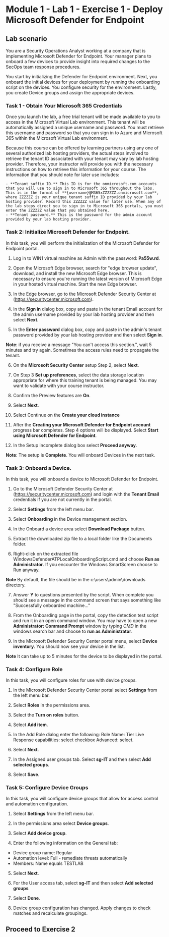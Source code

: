 # Module 1 - Lab 1 - Exercise 1 - Deploy Microsoft Defender for Endpoint

## Lab scenario

You are a Security Operations Analyst working at a company that is implementing Microsoft Defender for Endpoint. Your manager plans to onboard a few devices to provide insight into required changes to the SecOps team response procedures.

You start by initializing the Defender for Endpoint environment. Next, you onboard the initial devices for your deployment by running the onboarding script on the devices. You configure security for the environment. Lastly, you create Device groups and assign the appropriate devices.

### Task 1 - Obtain Your Microsoft 365 Credentials

Once you launch the lab, a free trial tenant will be made available to you to access in the Microsoft Virtual Lab environment. This tenant will be automatically assigned a unique username and password. You must retrieve this username and password so that you can sign in to Azure and Microsoft 365 within the Microsoft Virtual Lab environment. 

Because this course can be offered by learning partners using any one of several authorized lab hosting providers, the actual steps involved to retrieve the tenant ID associated with your tenant may vary by lab hosting provider. Therefore, your instructor will provide you with the necessary instructions on how to retrieve this information for your course. The information that you should note for later use includes:

	- **Tenant suffix ID.** This ID is for the onmicrosoft.com accounts that you will use to sign in to Microsoft 365 throughout the labs. This is in the format of **{username}@M365xZZZZZZ.onmicrosoft.com**, where ZZZZZZ is your unique tenant suffix ID provided by your lab hosting provider. Record this ZZZZZZ value for later use. When any of the lab steps direct you to sign in to Microsoft 365 portals, you must enter the ZZZZZZ value that you obtained here.
	- **Tenant password.** This is the password for the admin account provided by your lab hosting provider.
	

### Task 2: Initialize Microsoft Defender for Endpoint.

In this task, you will perform the initialization of the Microsoft Defender for Endpoint portal.


1.  Log in to WIN1 virtual machine as Admin with the password: **Pa55w.rd**.  

2.  Open the Microsoft Edge browser, search for "edge browser update", download, and install the new Microsoft Edge browser. This is necessary to ensure you're running the latest version of Microsoft Edge in your hosted virtual machine. Start the new Edge browser.

3.  In the Edge browser, go to the Microsoft Defender Security Center at (https://securitycenter.microsoft.com).

4. In the **Sign in** dialog box, copy and paste in the tenant Email account for the admin username provided by your lab hosting provider and then select **Next**.

5. In the **Enter password** dialog box, copy and paste in the admin's tenant password provided by your lab hosting provider and then select **Sign in**.

**Note**: if you receive a message "You can't access this section.",  wait 5 minutes and try again.  Sometimes the access rules need to propagate the tenant.  

6. On the **Microsoft Security Center** setup Step 2, select **Next**.

7. On Step 3 **Set up preferences**, select the data storage location appropriate for where this training tenant is being managed.  You may want to validate with your course instructor.

8. Confirm the Preview features are **On**.

9. Select **Next**.  

10. Select Continue on the **Create your cloud instance**

11. After the **Creating your Microsoft Defender for Endpoint account** progress bar completes. Step 4 options will be displayed.  Select **Start using Microsoft Defender for Endpoint**.

12. In the Setup incomplete dialog box select **Proceed anyway**.

**Note**: The setup is **Complete**.  You will onboard Devices in the next task.  

### Task 3: Onboard a Device.

In this task, you will onboard a device to Microsoft Defender for Endpoint.

1. Go to the Microsoft Defender Security Center at (https://securitycenter.microsoft.com) and login with the **Tenant Email** credentials if you are not currently in the portal.

2. Select **Settings** from the left menu bar.

3. Select **Onboarding** in the Device management section.

4. In the Onboard a device area select **Download Package** button.

5. Extract the downloaded zip file to a local folder like the Documents folder.

6. Right-click on the extracted file WindowsDefenderATPLocalOnboardingScript.cmd and choose **Run as Administrator**.  If you encounter the Windows SmartScreen choose to Run anyway.

**Note** By default, the file should be in the c:\users\admin\downloads directory.
    
7. Answer **Y** to questions presented by the script. When complete you should see a message in the command screen that says something like "Successfully onboarded machine..." 

8. From the Onboarding page in the portal, copy the detection test script and run it in an open command window.  You may have to open a new **Administrator: Command Prompt** window by typing *CMD* in the windows search bar and choose to **run as Administrator**.

9. In the Microsoft Defender Security Center portal menu, select **Device inventory**. You should now see your device in the list.

**Note** It can take up to 5 minutes for the device to be displayed in the portal.


### Task 4: Configure Role

In this task, you will configure roles for use with device groups.

1. In the Microsoft Defender Security Center portal select **Settings** from the left menu bar. 

2. Select **Roles** in the permissions area.

3. Select the **Turn on roles** button.

4. Select **Add item**.

5. In the Add Role dialog enter the following:
    Role Name: Tier
    Live Response capabilities: select checkbox
    Advanced: select.

6. Select **Next**.

7. In the Assigned user groups tab. Select **sg-IT** and then select **Add selected groups**.

8. Select **Save**.


### Task 5: Configure Device Groups

In this task, you will configure device groups that allow for access control and automation configuration.

1. Select **Settings** from the left menu bar. 

2. In the permissions area select **Device groups**.

3. Select **Add device group**.

4. Enter the following information on the General tab:

- Device group name: Regular
- Automation level: Full - remediate threats automatically
- Members: Name equals TESTLAB

5. Select **Next**.

6. For the User access tab, select **sg-IT** and then select **Add selected groups**

7. Select **Done**.

8. Device group configuration has changed. Apply changes to check matches and recalculate groupings.


## Proceed to Exercise 2

